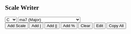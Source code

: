 <html>
<style>
  #scale {
    padding-left: 5px;
  }
</style>
<body style="font-family:'barlow'">
<h2>Scale Writer</h2>
<select id="rootSelect">
  <option value="cSharp">C♯</option>
  <option value="fSharp">F♯</option>
  <option value="bNatural">B</option>
  <option value="eNatural">E</option>
  <option value="aNatural">A</option>
  <option value="dNatural">D</option>
  <option value="gNatural">G</option>
  <option value="cNatural" selected>C</option>
  <option value="fNatural">F</option>
  <option value="bFlat">B♭</option>
  <option value="eFlat">E♭</option>
  <option value="aFlat">A♭</option>
  <option value="dFlat">D♭</option>
  <option value="gFlat">G♭</option>
  <option value="cFlat">C♭</option>  
  </select>
  <select id="chordSelect">
    <option value="0">ma7 (Major)</option>
    <option value="1">ma7 (Major Bebop)</option>
    <option value="2">ma7 (Major Pentatonic)</option>
    <option value="3">ma+4 (Lydian)</option>
    <option value="4">7 (Mixolydian)</option>
    <option value="5">7 (Mixolydian Bebop)</option>
    <option value="6">7 (Major Pentatonic)</option>
    <option value="7">7 (Major Blues)</option>
    <option value="8">7 (Minor Blues)</option>
    <option value="9">7 (Composite Blues)</option>
    <option value="10">7♭9 (3rd Mode of Major Bebop)</option>
    <option value="11">7♯9 (Diminished Whole-Tone)</option>
    <option value="12">7♯11 (Lydian Dominant)</option>
    <option value="13">7+ (Whole-Tone)</option>
    <option value="14">mi7 (Dorian)</option>
    <option value="15">mi7 (Minor Pentatonic)</option>
    <option value="16">mi7 (Minor Blues)</option>
    <option value="17">-7♭5 (Locrian)</option>
    <option value="18">°7 (WH Diminished)</option>
    <option value="19">ma+5 (Lydian Augmented)</option>
    <option value="20">mi(ma7) (Melodic Minor)</option>
    <option value="21">mi(ma♭6) (Harmonic Minor)</option>
    <option value="22">* (Chromatic)</option>     
  </select><br>
<button onclick="scaleFunction()">Add Scale</button>
<button onclick="myBarline()">Add |</button>
<button onclick="myBarlinedbl()">Add ||</button>
<button onclick="myRepeatbar()">Add %</button>
<button onclick="clearFunction()">Clear</button>
<button onclick="editFunction()">Edit</button>
<button onclick="copyAll()">Copy All</button><br>
<div id="scale" contenteditable="true"></div>
<script>
//nestedArrays//
const rootNested = [[2, 7, 12, 17, 22, 27, 32, 37, 43], [17, 22, 27, 31, 37, 43, 49, 54, 59], [31, 37, 43, 48, 54, 59, 65, 70, 76], [11, 17, 22, 26, 31, 37, 43, 48, 54], [26, 31, 37, 42, 48, 54, 59, 64, 70], [6, 11, 17, 21, 26, 31, 37, 42, 48], [21, 26, 31, 36, 42, 48, 54, 58, 64], [1, 6, 11, 16, 21, 26, 31, 36, 42], [16, 21, 26, 30, 36, 42, 48, 53, 58], [30, 36, 42, 47, 53, 58, 64, 69, 75], [10, 16, 21, 25, 30, 36, 42, 47, 53], [25, 30, 36, 41, 47, 53, 58, 63, 69], [5, 10, 16, 20, 25, 30, 36, 41, 47], [20, 25, 30, 35, 41, 47, 53, 57, 63], [0, 5, 10, 15, 20, 25, 30, 35, 41]];
const degNested = [[0, 1, 2, 3, 4, 5, 6, 7, 1], [0, 1, 2, 3, 4, 4, 5, 6, 7], [0, 1, 2, 4, 5, 7], [0, 1, 2, 3, 4, 5, 6, 7, 1], [0, 1, 2, 3, 4, 5, 6, 7, 1], [0, 1, 2, 3, 4, 5, 6, 6, 7], [0, 1, 2, 4, 5, 7], [0, 1, 2, 2, 4, 5, 7], [0, 2, 3, 3, 4, 6, 7], [0, 1, 2, 2, 3, 3, 4, 5, 6, 7], [0, 1, 2, 2, 3, 4, 5, 6, 7], [0, 1, 2, 2, 3, 4, 6, 7], [0, 1, 2, 3, 4, 5, 6, 7, 1], [0, 1, 2, 3, 4, 6, 7], [0, 1, 2, 3, 4, 5, 6, 7, 1], [0, 2, 3, 4, 6, 7], [0, 2, 3, 3, 4, 6, 7], [0, 1, 2, 3, 4, 5, 6, 7, 1], [0, 1, 2, 3, 4, 5, 5, 6, 7], [0, 1, 2, 3, 4, 5, 6, 7, 1], [0, 1, 2, 3, 4, 5, 6, 7, 1], [0, 1, 2, 3, 4, 5, 6, 7, 1], [0, 0, 1, 1, 2, 3, 3, 4, 4, 5, 5, 6, 7]];
const qualNested = [[0, 0, 0, 0, 0, 0, 0, 0, 0], [0, 0, 0, 0, 0, -1, 0, 0, 0], [0, 0, 0, 0, 0, 0], [0, 0, 0, -1, 0, 0, 0, 0, 0], [0, 0, 0, 0, 0, 0, 1, 0, 0], [0, 0, 0, 0, 0, 0, 1, 0, 0], [0, 0, 0, 0, 0, 0], [0, 0, 1, 0, 0, 0, 0], [0, 1, 0, -1, 0, 1, 0], [0, 0, 1, 0, 0, -1, 0, 0, 1, 0], [0, 1, 1, 0, 0, 0, 1, 1, 0], [0, 1, 1, 0, -1, -1, 1, 0], [0, 0, 0, -1, 0, 0, 1, 0, 0], [0, 0, 0, -1, -1, 1, 0], [0, 0, 1, 0, 0, 0, 1, 0, 0], [0, 1, 0, 0, 1, 0], [0, 1, 0, -1, 0, 1, 0], [0, 1, 1, 0, 1, 1, 1, 0, 1], [0, 0, 1, 0, 1, 1, 0, 0, 0], [0, 0, 0, -1, -1, 0, 0, 0, 0], [0, 0, 1, 0, 0, 0, 0, 0, 0], [0, 0, 1, 0, 0, 1, 0, 0, 0], [0, -1, 0, -1, 0, 0, -1, 0, -1, 0, -1, 0, 0]];
//copy//
function copyAll() {
  alert("Copied!");
  const richTextDiv = document.getElementById("scale");
  const clipboardItem = new ClipboardItem({
	"text/plain": new Blob(
		[richTextDiv.innerText],
		{ type: "text/plain" }
	),
	"text/html": new Blob(
		[richTextDiv.outerHTML],
		{ type: "text/html" }
	),
});
navigator.clipboard.write([clipboardItem]);
}
//edit//
function editFunction() {
  document.getElementById("scale").focus();
}
//clear//
function clearFunction() {
  let text;
  if (confirm("Are you sure?") == true) {
    document.getElementById("scale").innerHTML = "";
  }
}
//barline//
function myBarline() {
  const div = document.getElementById("scale");
  div.insertAdjacentHTML('beforeend',"<b>𝄖𝄖𝄖𝄖𝄖𝄖𝄖𝄖𝄖𝄖𝄖𝄖</b>" + "<br>");
  }
function myBarlinedbl() {
  const div = document.getElementById("scale");
  div.insertAdjacentHTML('beforeend',"<b>𝄗𝄗𝄗𝄗𝄗𝄗𝄗𝄗𝄗𝄗𝄗𝄗</b>" + "<br>");
  }
function myRepeatbar() {
  const div = document.getElementById("scale");
  div.insertAdjacentHTML('beforeend',"        𝄎        " + "<br>");
  }
function scaleFunction() {
  let a = rootSelect.options[rootSelect.selectedIndex].text;
  let b = chordSelect.options[chordSelect.selectedIndex].text;
  const noteArray = ["C♭","C","C♯","D","C","D♭","D","D♯","E","D","E♭","E","E♯","F♯","E♭","F♭","F","F♯","G","F","G♭","G","G♯","A","G","A♭","A","A♯","B","A","B♭","B","B♯","C♯","B♭","C♭","C","C♯","D","C♭","C","D♭","D","D♯","E","D♭","D","E♭","E","E♯","F♯","E♭","F♭","F","F♯","G","F","G♭","G","G♯","A","G♭","G","A♭","A","A♯","B","A♭","A","B♭","B","B♯","C♯","B♭","C♭","C","C♯","D"
  ];
  var x = document.getElementById("rootSelect").selectedIndex;
  let y = document.getElementById("chordSelect").selectedIndex;
  let degLen = degNested[y].length;
  let scale = "<b>" + a + b + "</b>" + "<br>";
  for (let i = 0; i < degLen; i++) {
    scale += noteArray[rootNested[x][degNested[y][i]]-qualNested[y][i]] + " ";
  }
  const div = document.getElementById("scale");
  div.insertAdjacentHTML('beforeend', scale + "<br>");
  }
</script>
</body>
</html>
